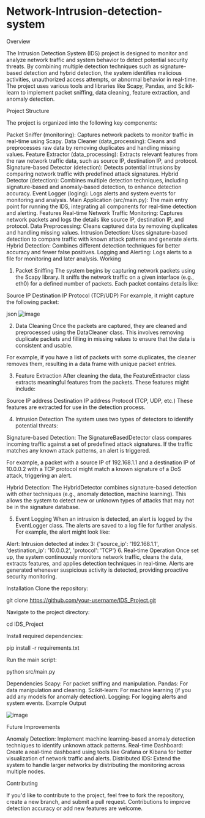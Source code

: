 # Network-Intrusion-detection-system

Overview





The Intrusion Detection System (IDS) project is designed to monitor and analyze network traffic and system behavior to detect potential security threats. By combining multiple detection techniques such as signature-based detection and hybrid detection, the system identifies malicious activities, unauthorized access attempts, or abnormal behavior in real-time. The project uses various tools and libraries like Scapy, Pandas, and Scikit-learn to implement packet sniffing, data cleaning, feature extraction, and anomaly detection.

Project Structure



The project is organized into the following key components:




Packet Sniffer (monitoring): Captures network packets to monitor traffic in real-time using Scapy.
Data Cleaner (data_processing): Cleans and preprocesses raw data by removing duplicates and handling missing values.
Feature Extractor (data_processing): Extracts relevant features from the raw network traffic data, such as source IP, destination IP, and protocol.
Signature-based Detector (detection): Detects potential intrusions by comparing network traffic with predefined attack signatures.
Hybrid Detector (detection): Combines multiple detection techniques, including signature-based and anomaly-based detection, to enhance detection accuracy.
Event Logger (loging): Logs alerts and system events for monitoring and analysis.
Main Application (src/main.py): The main entry point for running the IDS, integrating all components for real-time detection and alerting.
Features
Real-time Network Traffic Monitoring: Captures network packets and logs the details like source IP, destination IP, and protocol.
Data Preprocessing: Cleans captured data by removing duplicates and handling missing values.
Intrusion Detection: Uses signature-based detection to compare traffic with known attack patterns and generate alerts.
Hybrid Detection: Combines different detection techniques for better accuracy and fewer false positives.
Logging and Alerting: Logs alerts to a file for monitoring and later analysis.
Working
1. Packet Sniffing
The system begins by capturing network packets using the Scapy library. It sniffs the network traffic on a given interface (e.g., eth0) for a defined number of packets. Each packet contains details like:

Source IP
Destination IP
Protocol (TCP/UDP)
For example, it might capture the following packet:

json
![image](https://github.com/user-attachments/assets/ab35afb8-5460-4e46-a747-d8795cc0ebe8)


2. Data Cleaning
Once the packets are captured, they are cleaned and preprocessed using the DataCleaner class. This involves removing duplicate packets and filling in missing values to ensure that the data is consistent and usable.

For example, if you have a list of packets with some duplicates, the cleaner removes them, resulting in a data frame with unique packet entries.

3. Feature Extraction
After cleaning the data, the FeatureExtractor class extracts meaningful features from the packets. These features might include:

Source IP address
Destination IP address
Protocol (TCP, UDP, etc.)
These features are extracted for use in the detection process.

4. Intrusion Detection
The system uses two types of detectors to identify potential threats:

Signature-based Detection: The SignatureBasedDetector class compares incoming traffic against a set of predefined attack signatures. If the traffic matches any known attack patterns, an alert is triggered.

For example, a packet with a source IP of 192.168.1.1 and a destination IP of 10.0.0.2 with a TCP protocol might match a known signature of a DoS attack, triggering an alert.

Hybrid Detection: The HybridDetector combines signature-based detection with other techniques (e.g., anomaly detection, machine learning). This allows the system to detect new or unknown types of attacks that may not be in the signature database.

5. Event Logging
When an intrusion is detected, an alert is logged by the EventLogger class. The alerts are saved to a log file for further analysis. For example, the alert might look like:


Alert: Intrusion detected at index 3: {'source_ip': '192.168.1.1', 'destination_ip': '10.0.0.2', 'protocol': 'TCP'}
6. Real-time Operation
Once set up, the system continuously monitors network traffic, cleans the data, extracts features, and applies detection techniques in real-time. Alerts are generated whenever suspicious activity is detected, providing proactive security monitoring.

Installation
Clone the repository:

git clone https://github.com/your-username/IDS_Project.git


Navigate to the project directory:

cd IDS_Project


Install required dependencies:


pip install -r requirements.txt


Run the main script:


python src/main.py


Dependencies
Scapy: For packet sniffing and manipulation.
Pandas: For data manipulation and cleaning.
Scikit-learn: For machine learning (if you add any models for anomaly detection).
Logging: For logging alerts and system events.
Example Output

![image](https://github.com/user-attachments/assets/9b6a9200-e11e-41f1-87ad-1d0b52656962)

Future Improvements


Anomaly Detection: Implement machine learning-based anomaly detection techniques to identify unknown attack patterns.
Real-time Dashboard: Create a real-time dashboard using tools like Grafana or Kibana for better visualization of network traffic and alerts.
Distributed IDS: Extend the system to handle larger networks by distributing the monitoring across multiple nodes.



Contributing


If you'd like to contribute to the project, feel free to fork the repository, create a new branch, and submit a pull request. Contributions to improve detection accuracy or add new features are welcome.
